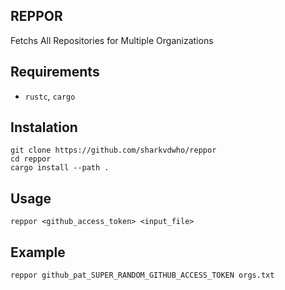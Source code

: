 ## REPPOR
Fetchs All Repositories for Multiple Organizations

## Requirements

- `rustc`, `cargo`

## Instalation
```shell
git clone https://github.com/sharkvdwho/reppor
cd reppor
cargo install --path .
```

## Usage

```shell
reppor <github_access_token> <input_file>
```

## Example 
```shell
reppor github_pat_SUPER_RANDOM_GITHUB_ACCESS_TOKEN orgs.txt
```
